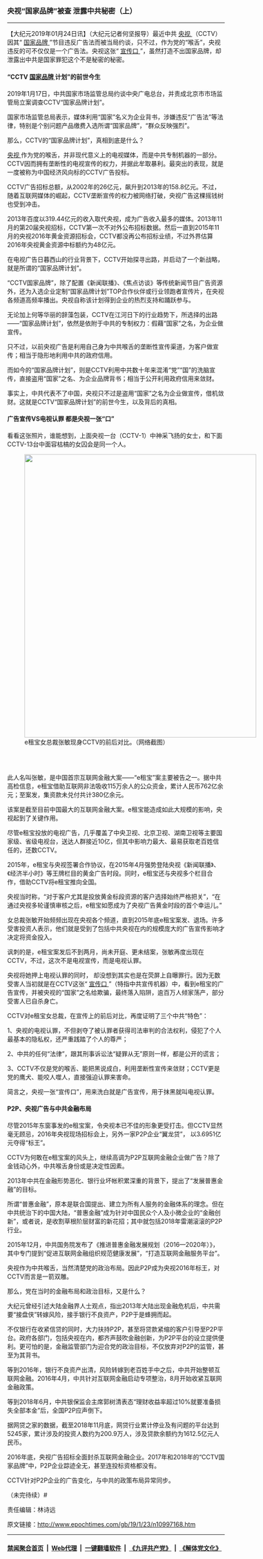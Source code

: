 ### 央视“国家品牌”被查 泄露中共秘密（上）
------------------------

<p>
 【大纪元2019年01月24日讯】（大纪元记者何坚报导）最近中共
 <a href="http://www.epochtimes.com/gb/tag/%E5%A4%AE%E8%A7%86.html">
  央视
 </a>
 （CCTV）因其“
 <a href="http://www.epochtimes.com/gb/tag/%E5%9B%BD%E5%AE%B6%E5%93%81%E7%89%8C.html">
  国家品牌
 </a>
 ”节目违反广告法而被当局约谈，只不过，作为党的“喉舌”，央视违反的可不仅仅是一个广告法。央视这张“
 <a href="http://www.epochtimes.com/gb/tag/%E5%AE%A3%E4%BC%A0%E5%8F%A3.html">
  宣传口
 </a>
 ”，虽然打造不出国家品牌，却泄露出中共是国家罪犯这个不是秘密的秘密。
</p>
<h4>
 “CCTV
 <a href="http://www.epochtimes.com/gb/tag/%E5%9B%BD%E5%AE%B6%E5%93%81%E7%89%8C.html">
  国家品牌
 </a>
 计划”的前世今生
</h4>
<p>
 2019年1月17日，中共国家市场监管总局约谈中央广电总台，并责成北京市市场监管局立案调查CCTV“国家品牌计划”。
</p>
<p>
 国家市场监管总局表示，媒体利用“国家”名义为企业背书，涉嫌违反“广告法”等法律，特别是个别问题产品缴费入选所谓“国家品牌”，“群众反映强烈”。
</p>
<p>
 那么，CCTV的“国家品牌计划”，真相到底是什么？
</p>
<p>
 <a href="http://www.epochtimes.com/gb/tag/%E5%A4%AE%E8%A7%86.html">
  央视
 </a>
 作为党的喉舌，并非现代意义上的电视媒体，而是中共专制机器的一部分。CCTV因而拥有垄断性的电视宣传的权力，并据此牟取暴利。最突出的表现，就是一度被称为中国经济风向标的CCTV广告投标。
</p>
<p>
 CCTV广告招标总额，从2002年的26亿元，飙升到2013年的158.8亿元。不过，随着互联网媒体的崛起，CCTV垄断宣传的权力被网络打破，央视广告这棵摇钱树也受到冲击。
</p>
<p>
 2013年百度以319.44亿元的收入取代央视，成为广告收入最多的媒体。2013年11月的第20届央视招标，CCTV第一次不对外公布招标数据。然后一直到2015年11月的央视2016年黄金资源招标会，CCTV都没再公布招标业绩，不过外界估算2016年央视黄金资源中标额约为48亿元。
</p>
<p>
 在电视广告日暮西山的行业背景下，CCTV开始探寻出路，并启动了一个新战略，就是所谓的“国家品牌计划”。
</p>
<p>
 “CCTV国家品牌”，除了配置《新闻联播》、《焦点访谈》等传统新闻节目广告资源外，还为入选企业定制“国家品牌计划”TOP合作伙伴或行业领跑者宣传片，在央视各频道高频率播出。央视自称该计划得到企业的热烈支持和踊跃参与。
</p>
<p>
 无论加上何等华丽的辞藻包装，CCTV在江河日下的行业趋势下，所选择的出路——“国家品牌计划”，依然是依附于中共的专制权力：假藉“国家”之名，为企业做宣传。
</p>
<p>
 只不过，以前央视广告是利用自己身为中共喉舌的垄断性宣传渠道，为客户做宣传；相当于隐形地利用中共的政府信用。
</p>
<p>
 而如今的“国家品牌计划”，则是CCTV利用中共数十年来混淆“党”“国”的洗脑宣传，直接盗用“国家”之名、为企业品牌背书；相当于公开利用政府信用来敛财。
</p>
<p>
 事实上，中共代表不了中国，央视只不过是盗用“国家”之名为企业做宣传，借机敛财。这就是CCTV“国家品牌计划”的前世今生，以及背后的真相。
</p>
<h4>
 广告宣传VS电视认罪 都是央视一张“口”
</h4>
<p>
 看看这张照片，谁能想到，上面央视一台（CCTV-1）中神采飞扬的女士，和下面CCTV-13台中面容枯槁的女囚会是同一个人。
</p>
<figure class="wp-caption alignnone" id="attachment_10997175" style="width: 537px">
 <a href="http://i.epochtimes.com/assets/uploads/2019/01/E-zebao.jpg" rel="noopener noreferrer" target="_blank">
  <img alt="" class="wp-image-10997175 size-full" height="656" src="http://i.epochtimes.com/assets/uploads/2019/01/E-zebao.jpg" width="537"/>
 </a>
 <br/><figcaption class="wp-caption-text">
  e租宝女总裁张敏现身CCTV的前后对比。（网络截图）
 </figcaption><br/>
</figure><br/>
<p>
 此人名叫张敏，是中国首宗互联网金融大案——“e租宝”案主要被告之一。据中共高检信息，e租宝借助互联网非法吸收115万余人的公众资金，累计人民币762亿余元；至案发，集资款未兑付共计380亿余元。
</p>
<p>
 该案是截至目前中国最大的互联网金融大案。e租宝能造成如此大规模的影响，央视起到了关键作用。
</p>
<p>
 尽管e租宝投放的电视广告，几乎覆盖了中央卫视、北京卫视、湖南卫视等主要国家级、省级电视台，送达人群接近10亿，但其中影响力最大、最易获取老百姓信任的，还数CCTV。
</p>
<p>
 2015年，e租宝与央视签署合作协议，在2015年4月强势登陆央视《新闻联播》、《经济半小时》等王牌栏目的黄金广告时段。同时，e租宝还与央视多个栏目合作，借助CCTV将e租宝推向全国。
</p>
<p>
 央视当时称，“对于客户尤其是投放黄金标段资源的客户选择始终严格把关”，“在通过央视多轮谨慎审核之后，e租宝如愿成为了央视广告黄金时段的首个幸运儿。”
</p>
<p>
 女总裁张敏开始频频出现在央视各个频道，直到2015年底e租宝案发、退场。许多受害投资人表示，他们就是受到了包括中共央视在内的规模庞大的广告宣传影响才决定将资金投入。
</p>
<p>
 讽刺的是，e租宝案发后不到两月，尚未开庭、更未结案，张敏再度出现在CCTV，不过，这次不是电视宣传，而是电视认罪。
</p>
<p>
 央视将她押上电视认罪的同时， 却没想到其实也是在荧屏上自曝罪行。因为无数受害人当初就是在CCTV这张“
 <a href="http://www.epochtimes.com/gb/tag/%E5%AE%A3%E4%BC%A0%E5%8F%A3.html">
  宣传口
 </a>
 ”（特指中共宣传机器）中，看到e租宝的广告宣传，并被央视的“国家”之名给欺骗，最终落入陷阱，逾百万人倾家荡产，部分受害人已自杀身亡。
</p>
<p>
 CCTV对e租宝女总裁，在宣传上的前后对比，再度证明了三个中共“特色”：
</p>
<p>
 1、央视的电视认罪，不但剥夺了被认罪者获得司法审判的合法权利，侵犯了个人最基本的隐私权，还严重践踏了个人的尊严；
</p>
<p>
 2、中共的任何“法律”，跟其刑事诉讼法“疑罪从无”原则一样，都是公开的谎言；
</p>
<p>
 3、CCTV不仅是党的喉舌、能把黑说成白，利用垄断性宣传来敛财；CCTV更是党的鹰犬、能咬人噬人，直接强迫认罪来害命。
</p>
<p>
 简言之，央视一张“宣传口”，用来洗白就是广告宣传，用于抹黑就叫电视认罪。
</p>
<h4>
 P2P、央视广告与中共金融布局
</h4>
<p>
 尽管2015年东窗事发的e租宝案，令央视本已不佳的形象更受打击。但CCTV显然毫无顾忌，2016年央视现场招标会上，另外一家P2P企业“翼龙贷”， 以3.6951亿元夺得“标王”。
</p>
<p>
 CCTV为何敢在e租宝案的风头上，继续高调为P2P互联网金融企业做广告？除了金钱动心外，中共喉舌身份或是决定性因素。
</p>
<p>
 2013年中共在金融形势恶化、银行业坏帐积累深重的背景下，提出了“发展普惠金融”的目标。
</p>
<p>
 所谓“普惠金融”，原本是联合国提出、建立为所有人服务的金融体系的理念。但在中共统治下的中国大陆，“普惠金融”成为针对中国民众个人及小微企业的“金融创新”，或者说，是收割草根阶层财富的新花招；其中就包括2018年雷潮滚滚的P2P行业。
</p>
<p>
 2015年12月，中共国务院发布了《推进普惠金融发展规划（2016—2020年）》，其中专门提到“促进互联网金融组织规范健康发展”，“打造互联网金融服务平台”。
</p>
<p>
 央视作为中共喉舌，当然清楚党的政治布局。因此P2P成为央视2016年标王，对CCTV而言是一箭双雕。
</p>
<p>
 那么，党在当时的金融布局和政治目标，又是什么？
</p>
<p>
 大纪元曾经引述大陆金融界人士观点，指出2013年大陆出现金融危机后，中共需要“接盘侠”转嫁风险，接手银行不良资产，P2P于是蜂拥而起。
</p>
<p>
 不仅银行在收紧信贷的同时，大力扶持P2P，甚至将贷款紧缩的客户引导至P2P平台。政府各部门，包括央视在内，都齐声鼓吹金融创新，为P2P平台的设立提供便利。更可怕的是，金融监管部门为迎合党的政治目标，不仅放弃对P2P的监管，甚至为其背书。
</p>
<p>
 等到2016年，银行不良资产出清，风险转嫁到老百姓手中之后，中共开始整顿互联网金融。2016年4月，中共针对互联网金融启动专项整治，8月开始收紧互联网金融政策。
</p>
<p>
 等到2018年6月，中共银保监会主席郭树清表态“理财收益率超过10%就要准备损失全部本金”后，全国P2P应声倒下。
</p>
<p>
 据网贷之家的数据，截至2018年11月底，网贷行业累计停业及有问题的平台达到5245家，累计涉及的投资人数约为200.9万人，涉及贷款余额约为1612.5亿元人民币。
</p>
<p>
 2016年底，央视广告招标全面封杀互联网金融企业。2017年和2018年的“CCTV国家品牌”中，P2P企业踪迹全无，甚至连投标资格都没有。
</p>
<p>
 CCTV针对P2P企业的广告变化，与中共的政策布局异常同步。
</p>
<p>
 （未完待续）#
</p>
<p>
 责任编辑：林诗远
</p>

原文链接：http://www.epochtimes.com/gb/19/1/23/n10997168.htm


------------------------
#### [禁闻聚合首页](https://github.com/gfw-breaker/banned-news/blob/master/README.md) &nbsp;|&nbsp; [Web代理](https://github.com/gfw-breaker/open-proxy/blob/master/README.md) &nbsp;|&nbsp; [一键翻墙软件](https://github.com/gfw-breaker/nogfw/blob/master/README.md) &nbsp;|&nbsp; [《九评共产党》](https://github.com/gfw-breaker/9ping.md/blob/master/README.md#九评之一评共产党是什么) &nbsp;|&nbsp; [《解体党文化》](https://github.com/gfw-breaker/jtdwh.md/blob/master/README.md#绪论)